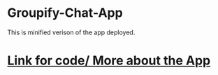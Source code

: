 # Groupify-Chat-App

This is minified verison of the app deployed.

# [Link for code/ More about the App](https://github.com/pratyushp12/Groupify-Chat-App-React)
